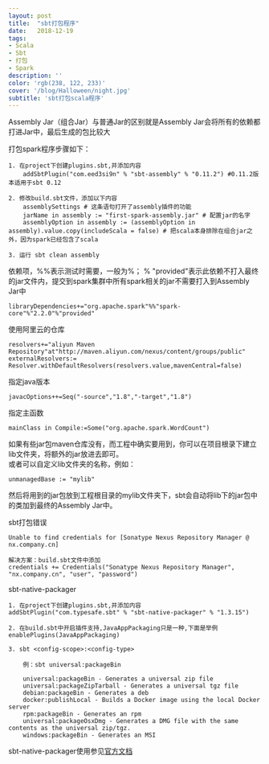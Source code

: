 ```yaml
---
layout: post
title:  "sbt打包程序"
date:   2018-12-19
tags:
- Scala
- Sbt
- 打包
- Spark
description: ''
color: 'rgb(238, 122, 233)'
cover: '/blog/Halloween/night.jpg'
subtitle: 'sbt打包scala程序'
---
```


Assembly Jar（组合Jar）与普通Jar的区别就是Assembly Jar会将所有的依赖都打进Jar中，最后生成的包比较大

打包spark程序步骤如下：

```
1. 在project下创建plugins.sbt,并添加内容
    addSbtPlugin("com.eed3si9n" % "sbt-assembly" % "0.11.2") #0.11.2版本适用于sbt 0.12
    
2. 修改build.sbt文件，添加以下内容
    assemblySettings # 这条语句打开了assembly插件的功能
    jarName in assembly := "first-spark-assembly.jar" # 配置jar的名字
    assemblyOption in assembly := (assemblyOption in assembly).value.copy(includeScala = false) # 把scala本身排除在组合jar之外，因为spark已经包含了scala

3. 运行 sbt clean assembly
```

依赖项，%%表示测试时需要，一般为%； % "provided"表示此依赖不打入最终的jar文件内，提交到spark集群中所有spark相关的jar不需要打入到Assembly Jar中

```
libraryDependencies+="org.apache.spark"%%"spark-core"%"2.2.0"%"provided"
```

使用阿里云的仓库

```
resolvers+="aliyun Maven Repository"at"http://maven.aliyun.com/nexus/content/groups/public"
externalResolvers:= Resolver.withDefaultResolvers(resolvers.value,mavenCentral=false)
```

指定java版本

```
javacOptions++=Seq("-source","1.8","-target","1.8")
```

指定主函数

```
mainClass in Compile:=Some("org.apache.spark.WordCount")
```

如果有些jar包maven仓库没有，而工程中确实要用到，你可以在项目根录下建立lib文件夹，将额外的jar放进去即可。  
或者可以自定义lib文件夹的名称，例如：

```
unmanagedBase := "mylib"
```
然后将用到的jar包放到工程根目录的mylib文件夹下，sbt会自动将lib下的jar包中的类加到最终的Assembly Jar中。

sbt打包错误
	
	Unable to find credentials for [Sonatype Nexus Repository Manager @ nx.company.cn]

	解决方案：build.sbt文件中添加
	credentials += Credentials("Sonatype Nexus Repository Manager", "nx.company.cn", "user", "password")
	
sbt-native-packager

	1. 在project下创建plugins.sbt,并添加内容
    addSbtPlugin("com.typesafe.sbt" % "sbt-native-packager" % "1.3.15")
    
    2. 在build.sbt中开启插件支持,JavaAppPackaging只是一种,下面是举例
	enablePlugins(JavaAppPackaging)

	3. sbt <config-scope>:<config-type>

		例：sbt universal:packageBin

		universal:packageBin - Generates a universal zip file
		universal:packageZipTarball - Generates a universal tgz file
		debian:packageBin - Generates a deb
		docker:publishLocal - Builds a Docker image using the local Docker server
		rpm:packageBin - Generates an rpm
		universal:packageOsxDmg - Generates a DMG file with the same contents as the universal zip/tgz.
		windows:packageBin - Generates an MSI
    
   sbt-native-packager使用参见[官方文档](https://www.scala-sbt.org/sbt-native-packager/index.html)
    